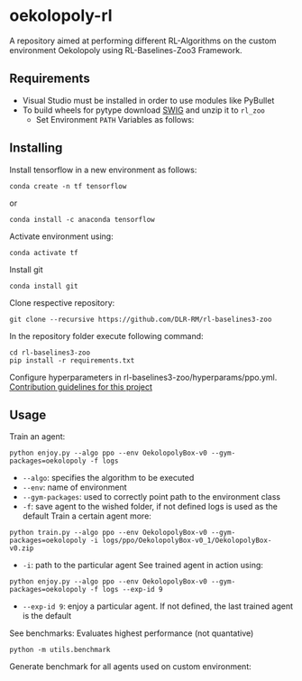# oekolopoly-rl
A repository aimed at performing different RL-Algorithms on the custom environment Oekolopoly using RL-Baselines-Zoo3 Framework.

## Requirements

* Visual Studio must be installed in order to use modules like PyBullet
* To build wheels for pytype download [SWIG](https://sourceforge.net/projects/swig/) and unzip it to `rl_zoo`
  * Set Environment `PATH` Variables as follows:
 
## Installing

Install tensorflow in a new environment as follows:

```shell
conda create -n tf tensorflow
```

or 

```shell
conda install -c anaconda tensorflow
```

Activate environment using:

```shell
conda activate tf
```

Install git
```shell
conda install git
```

Clone respective repository:
```shell
git clone --recursive https://github.com/DLR-RM/rl-baselines3-zoo
```

In the repository folder execute following command:

```shell
cd rl-baselines3-zoo
pip install -r requirements.txt
```

Configure hyperparameters in rl-baselines3-zoo/hyperparams/ppo.yml.
[Contribution guidelines for this project](docs/CONTRIBUTING.md)


## Usage

Train an agent:
```shell
python enjoy.py --algo ppo --env OekolopolyBox-v0 --gym-packages=oekolopoly -f logs
```
* `--algo`: specifies the algorithm to be executed
* `--env`: name of environment
* `--gym-packages`: used to correctly point path to the environment class
* `-f`: save agent to the wished folder, if not defined logs is used as the default
Train a certain agent more:

```shell
python train.py --algo ppo --env OekolopolyBox-v0 --gym-packages=oekolopoly -i logs/ppo/OekolopolyBox-v0_1/OekolopolyBox-v0.zip
```
* `-i`: path to the particular agent
See trained agent in action using:

```shell
python enjoy.py --algo ppo --env OekolopolyBox-v0 --gym-packages=oekolopoly -f logs --exp-id 9
```
* `--exp-id 9`: enjoy a particular agent. If not defined, the last trained agent is the default

See benchmarks:
Evaluates highest performance (not quantative) 

```shell
python -m utils.benchmark

```

Generate benchmark for all agents used on custom environment:
```shell

```
